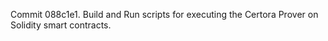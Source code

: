 Commit 088c1e1.                    Build and Run scripts for executing the Certora Prover on Solidity smart contracts.